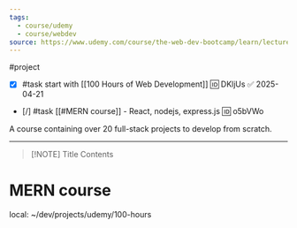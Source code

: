 ```yaml
---
tags:
  - course/udemy
  - course/webdev
source: https://www.udemy.com/course/the-web-dev-bootcamp/learn/lecture/47827013#questions
---
```

#project

- [x] #task start with [[100 Hours of Web Development]] 🆔 DKljUs ✅ 2025-04-21
- [/] #task [[#MERN course]] - React, nodejs, express.js 🆔 o5bVWo

A course containing over 20 full-stack projects to develop from scratch.
___


> [!NOTE] Title
> Contents
# MERN course

local: ~/dev/projects/udemy/100-hours
